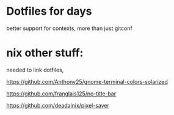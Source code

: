 # Dotfiles for days

better support for contexts, more than just gitconf

# nix other stuff:

needed to link dotfiles,

https://github.com/Anthony25/gnome-terminal-colors-solarized

https://github.com/franglais125/no-title-bar

https://github.com/deadalnix/pixel-saver
